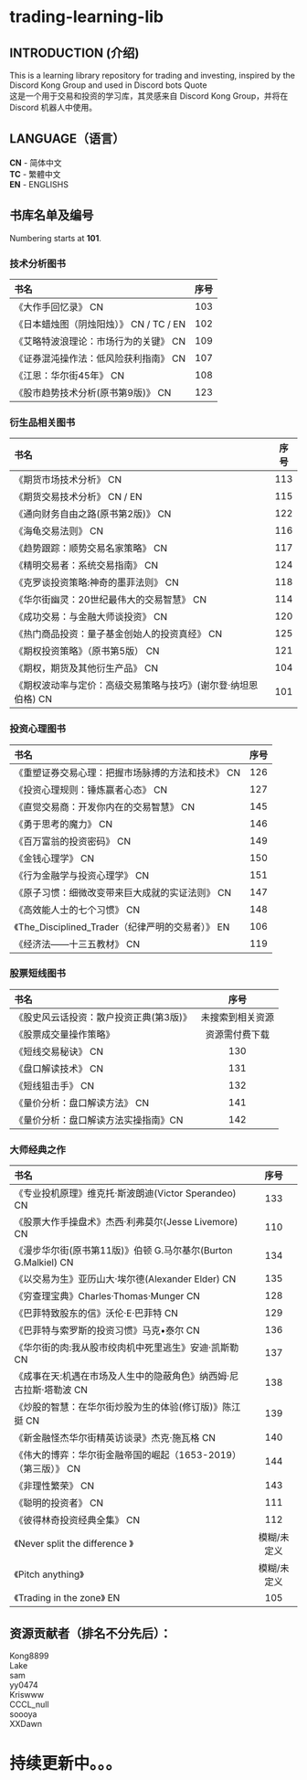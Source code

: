 # trading-learning-lib

INTRODUCTION (介绍)
-----
This is a learning library repository for trading and investing, inspired by the Discord Kong Group and used in Discord bots Quote  
这是一个用于交易和投资的学习库，其灵感来自 Discord Kong Group，并将在 Discord 机器人中使用。




LANGUAGE（语言）
-----
**CN** - 简体中文   
**TC** - 繁體中文  
**EN** - ENGLISHS

书库名单及编号
------
Numbering starts at **101**.  
### 技术分析图书
|书名|序号|
|:----|:----:|
|《大作手回忆录》  CN	|103|
|《日本蜡烛图（阴烛阳烛）》  CN / TC / EN	|102|
|《艾略特波浪理论：市场行为的关键》  CN|109|
|《证券混沌操作法：低风险获利指南》  CN|107|
|《江恩：华尔街45年》  CN|108|
|《股市趋势技术分析(原书第9版)》  CN|123|

### 衍生品相关图书
|书名|序号|
|:----|:----:|
|《期货市场技术分析》  CN|113|
|《期货交易技术分析》	CN / EN|115|
|《通向财务自由之路(原书第2版)》  CN|122|
|《海龟交易法则》	  CN|116|
|《趋势跟踪：顺势交易名家策略》	  CN|117|
|《精明交易者：系统交易指南》	  CN|124|
|《克罗谈投资策略:神奇的墨菲法则》	  CN|118|
|《华尔街幽灵：20世纪最伟大的交易智慧》	  CN|114|
|《成功交易：与金融大师谈投资》	  CN|120|
|《热门商品投资：量子基金创始人的投资真经》	  CN|125|
|《期权投资策略》（原书第5版）	  CN|121|
|《期权，期货及其他衍生产品》	  CN|104|
|《期权波动率与定价：高级交易策略与技巧》(谢尔登·纳坦恩伯格)  CN|101|

### 投资心理图书
|书名|序号|
|:----|:----:|
|《重塑证券交易心理：把握市场脉搏的方法和技术》	  CN|126|
|《投资心理规则：锤炼赢者心态》	  CN|127|
|《直觉交易商：开发你内在的交易智慧》  CN|145|
|《勇于思考的魔力》   CN|146|
|《百万富翁的投资密码》  CN|149|
|《金钱心理学》  CN|150|
|《行为金融学与投资心理学》  CN|151|
|《原子习惯：细微改变带来巨大成就的实证法则》  CN|147|
|《高效能人士的七个习惯》  CN|148|
|《The_Disciplined_Trader（纪律严明的交易者）》  EN|106|
|《经济法——十三五教材》  CN|119|  

### 股票短线图书
|书名|序号|
|:----|:----:|
《股史风云话投资：散户投资正典(第3版)》	 |未搜索到相关资源|
《股票成交量操作策略》	|资源需付费下载|
《短线交易秘诀》	  CN|130|
《盘口解读技术》	  CN|131|
《短线狙击手》	  CN|132|
《量价分析：盘口解读方法》  CN|141|
《量价分析：盘口解读方法实操指南》CN|142|

### 大师经典之作
|书名|序号|
|:----|:----:|
《专业投机原理》维克托·斯波朗迪(Victor Sperandeo)   CN|133|
《股票大作手操盘术》杰西·利弗莫尔(Jesse Livemore)	  CN|110|
《漫步华尔街(原书第11版)》伯顿 G.马尔基尔(Burton G.Malkiel)  CN|134|
《以交易为生》亚历山大·埃尔德(Alexander Elder)	  CN|135|
《穷查理宝典》Charles·Thomas·Munger  CN|128|
《巴菲特致股东的信》沃伦·E·巴菲特  CN|129|
《巴菲特与索罗斯的投资习惯》马克•泰尔	  CN|136|
《华尔街的肉:我从股市绞肉机中死里逃生》安迪·凯斯勒	  CN|137|
《成事在天:机遇在市场及人生中的隐蔽角色》纳西姆·尼古拉斯·塔勒波	  CN|138|
《炒股的智慧：在华尔街炒股为生的体验(修订版)》陈江挺	  CN|139|
《新金融怪杰华尔街精英访谈录》杰克·施瓦格	  CN|140|
《伟大的博弈：华尔街金融帝国的崛起（1653-2019）（第三版）》	  CN|144|
《非理性繁荣》	  CN|143|
《聪明的投资者》	  CN|111|
《彼得林奇投资经典全集》	  CN|112|
《Never split the difference 》	|模糊/未定义|
《Pitch anything》	|模糊/未定义|
《Trading in the zone》 	EN|105|



资源贡献者（排名不分先后）：
----
Kong8899  
Lake  
sam  
yy0474  
Kriswww  
CCCL_null  
soooya  
XXDawn 


持续更新中。。。
====